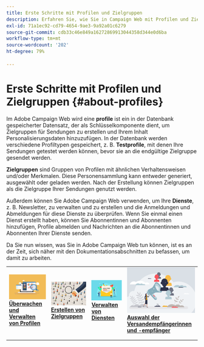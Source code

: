 ```yaml
---
title: Erste Schritte mit Profilen und Zielgruppen
description: Erfahren Sie, wie Sie in Campaign Web mit Profilen und Zielgruppen arbeiten
exl-id: 71a1ec92-cd79-4654-9ae3-9a92a01c6279
source-git-commit: cdb33c46e849a16272869913044358d344e0d6ba
workflow-type: tm+mt
source-wordcount: '202'
ht-degree: 79%

---
```


# Erste Schritte mit Profilen und Zielgruppen {#about-profiles}

Im Adobe Campaign Web wird eine **profile** ist ein in der Datenbank gespeicherter Datensatz, der als Schlüsselkomponente dient, um Zielgruppen für Sendungen zu erstellen und Ihrem Inhalt Personalisierungsdaten hinzuzufügen. In der Datenbank werden verschiedene Profiltypen gespeichert, z. B. **Testprofile**, mit denen Ihre Sendungen getestet werden können, bevor sie an die endgültige Zielgruppe gesendet werden.

**Zielgruppen** sind Gruppen von Profilen mit ähnlichen Verhaltensweisen und/oder Merkmalen. Diese Personensammlung kann entweder generiert, ausgewählt oder geladen werden. Nach der Erstellung können Zielgruppen als die Zielgruppe Ihrer Sendungen genutzt werden.

Außerdem können Sie Adobe Campaign Web verwenden, um Ihre **Dienste**, z. B. Newsletter, zu verwalten und zu erstellen und die Anmeldungen und Abmeldungen für diese Dienste zu überprüfen. Wenn Sie einmal einen Dienst erstellt haben, können Sie Abonnentinnen und Abonnenten hinzufügen, Profile abmelden und Nachrichten an die Abonnentinnen und Abonnenten Ihrer Dienste senden.

Da Sie nun wissen, was Sie in Adobe Campaign Web tun können, ist es an der Zeit, sich näher mit den Dokumentationsabschnitten zu befassen, um damit zu arbeiten.

<table style="table-layout:fixed"><tr style="border: 0;">
<td>
<a href="about-recipients.md">
<img src="../assets/do-not-localize/profiles-audiences-profile.png">
</a>
<div>
<a href="about-recipients.md"><strong>Überwachen und Verwalten von Profilen</strong></a>
</div>
<p>
</td>
<td>
<a href="create-audience.md">
<img alt="Lead" src="../assets/do-not-localize/profiles-audiences-audience.png">
</a>
<div><a href="create-audience.md"><strong>Erstellen von Zielgruppen</strong>
</div>
<p>
</td>
<td>
<a href="manage-services.md">
<img alt="Gelegentlich" src="../assets/do-not-localize/profiles-audiences-service.png">
</a>
<div>
<a href="manage-services.md"><strong>Verwalten von Diensten</strong></a>
</div>
<p></td>
<td>
<a href="add-audience.md">
<img alt="Gelegentlich" src="../assets/do-not-localize/profiles-audiences-deliveries.png">
</a>
<div>
<a href="add-audience.md"><strong>Auswahl der Versandempfängerinnen und -empfänger</strong></a>
</div>
<p></td>
</tr></table>
